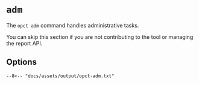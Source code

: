 # `adm`

The `opct adm` command handles administrative tasks.

You can skip this section if you are not contributing to the tool or managing the report API.

## Options

```txt
--8<-- "docs/assets/output/opct-adm.txt"
```

